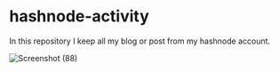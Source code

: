 # hashnode-activity
In this repository I keep all my blog or post from my hashnode account.

![Screenshot (88)](https://user-images.githubusercontent.com/96521078/224549466-79179a34-7b36-473e-a1eb-a2aa9325faa4.png)

